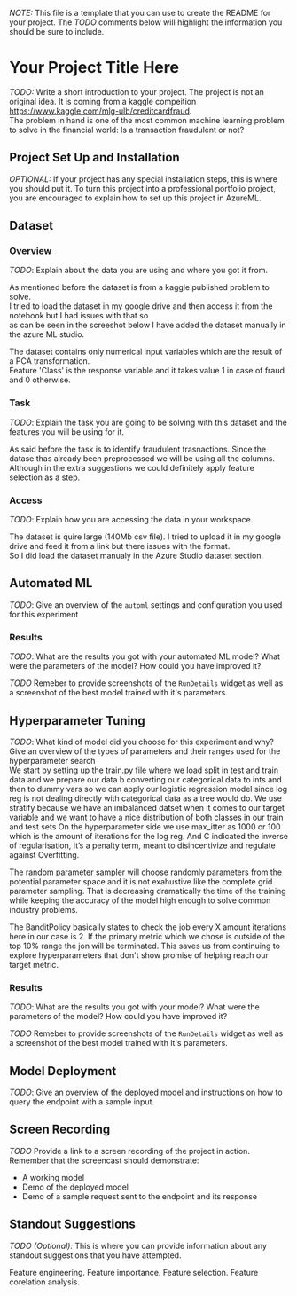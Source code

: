 *NOTE:* This file is a template that you can use to create the README for your project. The *TODO* comments below will highlight the information you should be sure to include.

# Your Project Title Here

*TODO:* Write a short introduction to your project.
The project is not an original idea. It is coming from a kaggle compeition https://www.kaggle.com/mlg-ulb/creditcardfraud. <br>
The problem in hand is one of the most common machine learning problem to solve in the financial world: Is a transaction fraudulent or not? <br>

## Project Set Up and Installation
*OPTIONAL:* If your project has any special installation steps, this is where you should put it. To turn this project into a professional portfolio project, you are encouraged to explain how to set up this project in AzureML.

## Dataset

### Overview
*TODO*: Explain about the data you are using and where you got it from.

As mentioned before the dataset is from a kaggle published problem to solve. <br>
I tried to load the dataset in my google drive and then access it from the notebook but I had issues with that so <br>
as can be seen in the screeshot below I have added the dataset manually in the azure ML studio. <br>

The dataset contains only numerical input variables which are the result of a PCA transformation. <br>
Feature 'Class' is the response variable and it takes value 1 in case of fraud and 0 otherwise. <br>

### Task
*TODO*: Explain the task you are going to be solving with this dataset and the features you will be using for it.

As said before the task is to identify fraudulent trasnactions. Since the datase thas already been preprocessed we will be using all the columns.<br>
Although in the extra suggestions we could definitely apply feature selection as a step. <br>

### Access
*TODO*: Explain how you are accessing the data in your workspace.

The dataset is quire large (140Mb csv file). I tried to upload it in my google drive and feed it from a link but there issues with the format. <br>
So I did load the dataset manualy in the Azure Studio dataset section.

## Automated ML
*TODO*: Give an overview of the `automl` settings and configuration you used for this experiment


### Results
*TODO*: What are the results you got with your automated ML model? What were the parameters of the model? How could you have improved it?

*TODO* Remeber to provide screenshots of the `RunDetails` widget as well as a screenshot of the best model trained with it's parameters.

## Hyperparameter Tuning
*TODO*: What kind of model did you choose for this experiment and why? Give an overview of the types of parameters and their ranges used for the hyperparameter search<br>
We start by setting up the train.py file where we load split in test and train data and we prepare our data b converting our categorical data to ints and then to dummy vars so we can apply our logistic regression model since log reg is not dealing directly with categorical data as a tree would do. We use stratify because we have an imbalanced datset when it comes to our target variable and we want to have a nice distribution of both classes in our train and test sets On the hyperparameter side we use max_itter as 1000 or 100 which is the amount of iterations for the log reg. And C indicated the inverse of regularisation, It’s a penalty term, meant to disincentivize and regulate against Overfitting.

The random parameter sampler will choose randomly parameters from the potential parameter space and it is not exahustive like the complete grid parameter sampling. That is decreasing dramatically the time of the training while keeping the accuracy of the model high enough to solve common industry problems.

The BanditPolicy basically states to check the job every X amount iterations here in our case is 2. If the primary metric which we chose is outside of the top 10% range the jon will be terminated. This saves us from continuing to explore hyperparameters that don't show promise of helping reach our target metric.

### Results
*TODO*: What are the results you got with your model? What were the parameters of the model? How could you have improved it?

*TODO* Remeber to provide screenshots of the `RunDetails` widget as well as a screenshot of the best model trained with it's parameters.

## Model Deployment
*TODO*: Give an overview of the deployed model and instructions on how to query the endpoint with a sample input.

## Screen Recording
*TODO* Provide a link to a screen recording of the project in action. Remember that the screencast should demonstrate:
- A working model
- Demo of the deployed  model
- Demo of a sample request sent to the endpoint and its response

## Standout Suggestions
*TODO (Optional):* This is where you can provide information about any standout suggestions that you have attempted.

Feature engineering.
Feature importance.
Feature selection.
Feature corelation analysis.

